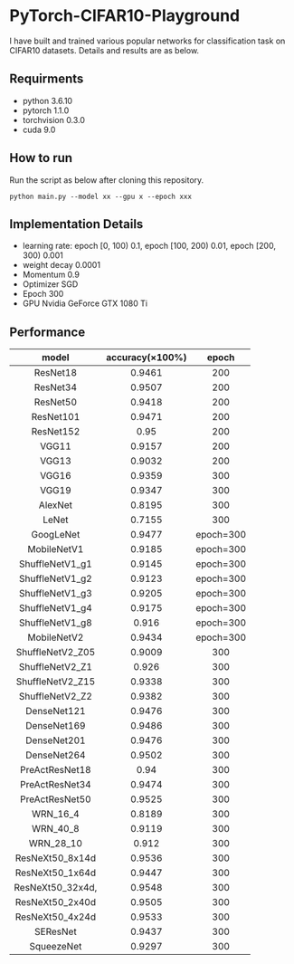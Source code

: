 # PyTorch-CIFAR10-Playground

I have built and trained various popular networks for classification task on CIFAR10 datasets. Details and results are as below.  

## Requirments  

* python 3.6.10  
* pytorch 1.1.0  
* torchvision 0.3.0  
* cuda 9.0  

## How to run  

Run the script as below after cloning this repository.  

`python main.py --model xx --gpu x --epoch xxx`  

## Implementation Details  

* learning rate: epoch \[0, 100) 0.1, epoch \[100, 200) 0.01, epoch \[200, 300) 0.001  
* weight decay 0.0001  
* Momentum 0.9  
* Optimizer SGD  
* Epoch 300  
* GPU Nvidia GeForce GTX 1080 Ti

## Performance  

model | accuracy(×100%) | epoch 
:-: | :-: | :-: 
ResNet18 | 0.9461 | 200
ResNet34 | 0.9507 | 200
ResNet50 | 0.9418 | 200
ResNet101 | 0.9471 | 200
ResNet152 | 0.95 | 200
VGG11 | 0.9157 | 200
VGG13 | 0.9032 | 200
VGG16 | 0.9359 | 300
VGG19 | 0.9347 | 300
AlexNet | 0.8195 | 300
LeNet | 0.7155 | 300
GoogLeNet | 0.9477 | epoch=300
MobileNetV1 | 0.9185 | epoch=300
ShuffleNetV1_g1 | 0.9145 | epoch=300
ShuffleNetV1_g2 | 0.9123 | epoch=300
ShuffleNetV1_g3 | 0.9205 | epoch=300
ShuffleNetV1_g4 | 0.9175 | epoch=300
ShuffleNetV1_g8 | 0.916 | epoch=300
MobileNetV2 | 0.9434 | epoch=300
ShuffleNetV2_Z05 | 0.9009 | 300
ShuffleNetV2_Z1 | 0.926 | 300
ShuffleNetV2_Z15 | 0.9338 | 300
ShuffleNetV2_Z2 | 0.9382 | 300
DenseNet121 | 0.9476 | 300
DenseNet169 | 0.9486 | 300
DenseNet201 | 0.9476 | 300
DenseNet264 | 0.9502 | 300
PreActResNet18 | 0.94 | 300
PreActResNet34 | 0.9474 | 300
PreActResNet50 | 0.9525 | 300
WRN_16_4 | 0.8189 | 300
WRN_40_8 | 0.9119 | 300
WRN_28_10 | 0.912 | 300
ResNeXt50_8x14d | 0.9536 | 300
ResNeXt50_1x64d | 0.9447 | 300
ResNeXt50_32x4d, |0.9548 | 300
ResNeXt50_2x40d | 0.9505 | 300
ResNeXt50_4x24d | 0.9533 | 300
SEResNet | 0.9437 | 300
SqueezeNet | 0.9297 | 300
